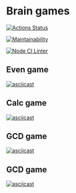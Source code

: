 # Brain games

[![Actions Status](https://github.com/Kverde/backend-project-lvl1/workflows/hexlet-check/badge.svg)](https://github.com/Kverde/backend-project-lvl1/actions)

[![Maintainability](https://api.codeclimate.com/v1/badges/bed0de34dfb7c405f71b/maintainability)](https://codeclimate.com/github/Kverde/backend-project-lvl1/maintainability)

[![Node CI Linter](https://github.com/kverde/backend-project-lvl1/actions/workflows/linter.yml/badge.svg)](https://github.com/kverde/backend-project-lvl1/actions)

## Even game

[![asciicast](https://asciinema.org/a/x4v3OnDxwJWGV9SNy8KcdoNHF.png)](https://asciinema.org/a/x4v3OnDxwJWGV9SNy8KcdoNHF)

## Calc game

[![asciicast](https://asciinema.org/a/qoDAZ2Xrzeo6m9KRgnykaRCy2.png)](https://asciinema.org/a/qoDAZ2Xrzeo6m9KRgnykaRCy2)

## GCD game

[![asciicast](https://asciinema.org/a/pJa3k8JCjH6eKVqJ9TNTEMgsF.png)](https://asciinema.org/a/pJa3k8JCjH6eKVqJ9TNTEMgsF)

## GCD game

[![asciicast](https://asciinema.org/connect/f307af3a-32de-4cdd-8aed-2392f673fa71.png)](https://asciinema.org/connect/f307af3a-32de-4cdd-8aed-2392f673fa71)
